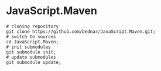 JavaScript.Maven
================
    
    # cloning repository
    git clone https://github.com/bednar/JavaScript.Maven.git;
    # switch to sources
    cd JavaScript.Maven;
    # init submodules
    git submodule init;
    # update submodules
    git submodule update;
